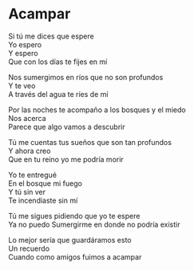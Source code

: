 # Acampar  

Si tú me dices que espere  
Yo espero  
Y espero  
Que con los días te fijes en mí  

Nos sumergimos en ríos que no son profundos  
Y te veo  
A través del agua te ríes de mí  

Por las noches te acompaño a los bosques y el miedo  
Nos acerca  
Parece que algo vamos a descubrir  

Tú me cuentas tus sueños que son tan profundos  
Y ahora creo  
Que en tu reino yo me podría morir  

Yo te entregué  
En el bosque mi fuego  
Y tú sin ver  
Te incendiaste sin mí  

Tú me sigues pidiendo que yo te espere  
Ya no puedo
Sumergirme en donde no podría existir  

Lo mejor sería que guardáramos esto  
Un recuerdo  
Cuando como amigos fuimos a acampar  
